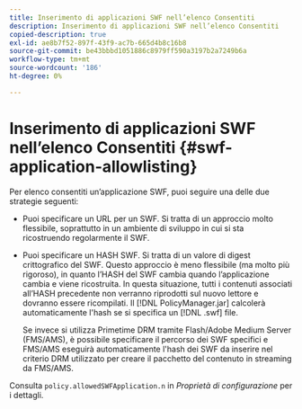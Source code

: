 ```yaml
---
title: Inserimento di applicazioni SWF nell’elenco Consentiti
description: Inserimento di applicazioni SWF nell’elenco Consentiti
copied-description: true
exl-id: ae8b7f52-897f-43f9-ac7b-665d4b8c16b8
source-git-commit: be43bbbd1051886c8979ff590a3197b2a7249b6a
workflow-type: tm+mt
source-wordcount: '186'
ht-degree: 0%

---
```


# Inserimento di applicazioni SWF nell’elenco Consentiti {#swf-application-allowlisting}

Per elenco consentiti un’applicazione SWF, puoi seguire una delle due strategie seguenti:

* Puoi specificare un URL per un SWF. Si tratta di un approccio molto flessibile, soprattutto in un ambiente di sviluppo in cui si sta ricostruendo regolarmente il SWF.
* Puoi specificare un HASH SWF. Si tratta di un valore di digest crittografico del SWF. Questo approccio è meno flessibile (ma molto più rigoroso), in quanto l’HASH del SWF cambia quando l’applicazione cambia e viene ricostruita. In questa situazione, tutti i contenuti associati all’HASH precedente non verranno riprodotti sul nuovo lettore e dovranno essere ricompilati. Il [!DNL PolicyManager.jar] calcolerà automaticamente l&#39;hash se si specifica un [!DNL .swf] file.

   Se invece si utilizza Primetime DRM tramite Flash/Adobe Medium Server (FMS/AMS), è possibile specificare il percorso dei SWF specifici e FMS/AMS eseguirà automaticamente l&#39;hash dei SWF da inserire nel criterio DRM utilizzato per creare il pacchetto del contenuto in streaming da FMS/AMS.

Consulta `policy.allowedSWFApplication.n` in *Proprietà di configurazione* per i dettagli.
